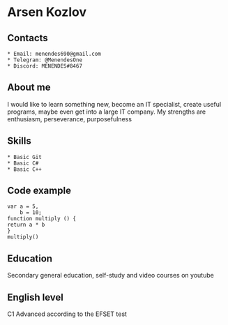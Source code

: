 

# **Arsen Kozlov**

## Contacts

    * Email: menendes690@gmail.com
    * Telegram: @MenendesOne
    * Discord: MENENDES#8467

## About me

I would like to learn something new, become an IT specialist, create useful programs, maybe even get into a large IT company.
My strengths are enthusiasm, perseverance, purposefulness

## Skills

    * Basic Git
    * Basic C#
    * Basic C++

## Code example
```
var a = 5,
    b = 10;
function multiply () {
return a * b
}
multiply()
```

## Education

Secondary general education, self-study and video courses on youtube

## English level

C1 Advanced according to the EFSET test